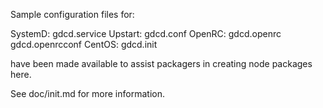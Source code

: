Sample configuration files for:

SystemD: gdcd.service
Upstart: gdcd.conf
OpenRC:  gdcd.openrc
         gdcd.openrcconf
CentOS:  gdcd.init

have been made available to assist packagers in creating node packages here.

See doc/init.md for more information.
